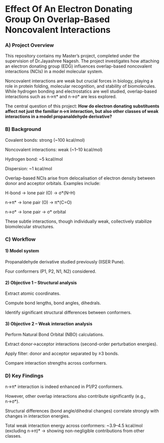 # Effect Of An Electron Donating Group On Overlap-Based Noncovalent Interactions


### A) Project Overview

This repository contains my Master’s project, completed under the supervision of Dr.Jayashree Nagesh.
The project investigates how attaching an electron donating group (EDG) influences overlap-based noncovalent interactions (NCIs) in a model molecular system.

Noncovalent interactions are weak but crucial forces in biology, playing a role in protein folding, molecular recognition, and stability of biomolecules. While hydrogen bonding and electrostatics are well studied, overlap-based interactions such as n→π* and n→σ* are less explored.

The central question of this project:
 **How do electron donating substituents affect not just the familiar n→π interaction, but also other classes of weak interactions in a model propanaldehyde derivative?**

### B) Background

Covalent bonds: strong (~100 kcal/mol)

Noncovalent interactions: weak (~1–10 kcal/mol)

Hydrogen bond: ~5 kcal/mol

Dispersion: ~1 kcal/mol

Overlap-based NCIs arise from delocalisation of electron density between donor and acceptor orbitals.
Examples include:

H-bond → lone pair (O) → σ*(N–H)

n→π* → lone pair (O) → π*(C=O)

n→σ* → lone pair → σ* orbital

These subtle interactions, though individually weak, collectively stabilize biomolecular structures.

### C) Workflow  

#### 1) Model system

Propanaldehyde derivative studied previously (IISER Pune).

Four conformers (P1, P2, N1, N2) considered.

#### 2) Objective 1 – Structural analysis

Extract atomic coordinates.

Compute bond lengths, bond angles, dihedrals.

Identify significant structural differences between conformers.

#### 3) Objective 2 – Weak interaction analysis

Perform Natural Bond Orbital (NBO) calculations.

Extract donor→acceptor interactions (second-order perturbation energies).

Apply filter: donor and acceptor separated by ≥3 bonds.

Compare interaction strengths across conformers.

### D) Key Findings

n→π* interaction is indeed enhanced in P1/P2 conformers.

However, other overlap interactions also contribute significantly (e.g., n→σ*).

Structural differences (bond angle/dihedral changes) correlate strongly with changes in interaction energies.

Total weak interaction energy across conformers: ~3.9–4.5 kcal/mol (excluding n→π)* → showing non-negligible contributions from other classes.
